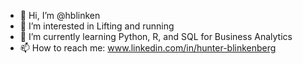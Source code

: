 - 👋 Hi, I’m @hblinken
- 👀 I’m interested in Lifting and running
- 🌱 I’m currently learning Python, R, and SQL for Business Analytics
- 📫 How to reach me: www.linkedin.com/in/hunter-blinkenberg 

<!---
hblinken/hblinken is a ✨ special ✨ repository because its `README.md` (this file) appears on your GitHub profile.
You can click the Preview link to take a look at your changes.
--->
